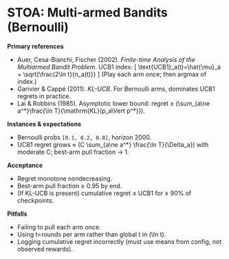 <!-- docs/stoa_bandit.md -->
# STOA: Multi-armed Bandits (Bernoulli)

**Primary references**
- Auer, Cesa-Bianchi, Fischer (2002). *Finite-time Analysis of the Multiarmed Bandit Problem*. UCB1 index:
  \[
    \text{UCB1}_a(t)=\hat{\mu}_a + \sqrt{\frac{2\ln t}{n_a(t)}}
  \]
  (Play each arm once; then argmax of index.)
- Garivier & Cappé (2011). *KL-UCB*. For Bernoulli arms, dominates UCB1 regrets in practice.
- Lai & Robbins (1985). Asymptotic lower bound: regret ≥ \(\sum_{a\ne a^\*}\frac{\ln T}{\mathrm{KL}(p_a\Vert p^\*)}\).

**Instances & expectations**
- Bernoulli probs `[0.1, 0.2, 0.8]`, horizon 2000.
- UCB1 regret grows ≈ \(C \sum_{a\ne a^\*} \frac{\ln T}{\Delta_a}\) with moderate C; best-arm pull fraction → 1.

**Acceptance**
- Regret monotone nondecreasing.
- Best-arm pull fraction ≥ 0.95 by end.
- (If KL-UCB is present) cumulative regret ≤ UCB1 for ≥ 90% of checkpoints.

**Pitfalls**
- Failing to pull each arm once.
- Using t=rounds per arm rather than global t in \(\ln t\).
- Logging cumulative regret incorrectly (must use means from config, not observed rewards).
